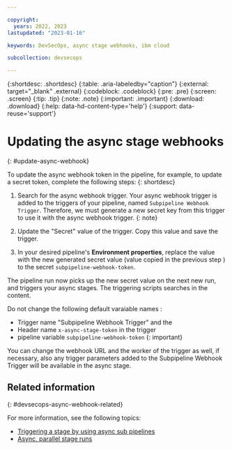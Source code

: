 ```yaml
---

copyright:
  years: 2022, 2023
lastupdated: "2023-01-16"

keywords: DevSecOps, async stage webhooks, ibm cloud

subcollection: devsecops

---
```


{:shortdesc: .shortdesc}
{:table: .aria-labeledby="caption"}
{:external: target="_blank" .external}
{:codeblock: .codeblock}
{:pre: .pre}
{:screen: .screen}
{:tip: .tip}
{:note: .note}
{:important: .important}
{:download: .download}
{:help: data-hd-content-type='help'}
{:support: data-reuse='support'}

# Updating the async stage webhooks
{: #update-async-webhook}

To update the async webhook token in the pipeline, for example, to update a secret token, complete the following steps:
{: shortdesc}

1. Search for the async webhook trigger.
    Your async webhook trigger is added to the triggers of your pipeline, named `Subpipeline Webhook Trigger`. Therefore, we must generate a new secret key from this trigger to use it with the async webhook trigger. {: note}

1. Update the "Secret" value of the trigger. Copy this value and save the trigger.
1. In your desired pipeline's **Environment properties**, replace the value with the new generated secret value (value copied in the previous step ) to the secret `subpipeline-webhook-token`.

The pipeline run now picks up the new secret value on the next new run, and triggers your async stages. The triggering scripts searches in the content.

Do not change the following default varaiable names :
- Trigger name "Subpipeline Webhook Trigger" and the
- Header name `x-async-stage-token` in the trigger
-  pipeline variable `subpipeline-webhook-token`
{: important}

You can change the webhook URL and the worker of the trigger as well, if necessary, also any trigger parameters added to the Subpipeline Webhook Trigger will be available in the async stage.

## Related information
{: #devsecops-async-webhook-related}

For more information, see the following topics:
- [Triggering a stage by using async sub pipelines](/docs/devsecops?topic=devsecops-devsecops-async-sub-pipelines)
- [Async, parallel stage runs](/docs/devsecops?topic=devsecops-devsecops-async-stages)
